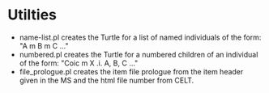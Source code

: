 # Utilties

* name-list.pl creates the Turtle for a list of named individuals of
  the form: "A m B m C ..."
* numbered.pl creates the Turtle for a numbered children of an
  individual of the form: "Coic m X .i. A, B, C ..."
* file_prologue.pl creates the item file prologue from the item header
  given in the MS and the html file number from CELT.

